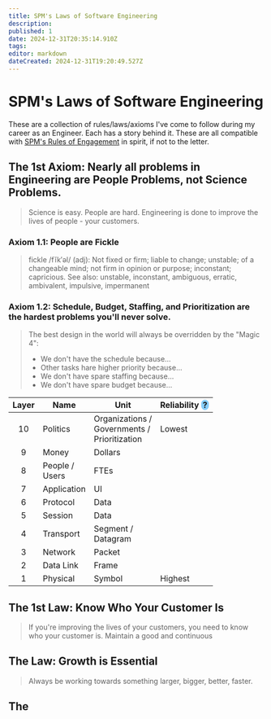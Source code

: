 ```yaml
---
title: SPM's Laws of Software Engineering
description: 
published: 1
date: 2024-12-31T20:35:14.910Z
tags: 
editor: markdown
dateCreated: 2024-12-31T19:20:49.527Z
---
```


# SPM's Laws of Software Engineering

These are a collection of rules/laws/axioms I've come to follow during my career as an Engineer.  Each has a story behind it.  These are all compatible with [SPM's Rules of Engagement](/laws/spms-roes) in spirit, if not to the letter.


## The 1st Axiom: Nearly all problems in Engineering are People Problems, not Science Problems.

> Science is easy.  People are hard.  Engineering is done to improve the lives of people - your customers.  

### Axiom 1.1: People are Fickle

> fickle /fĭk′əl/ (adj): Not fixed or firm; liable to change; unstable; of a changeable mind; not firm in opinion or purpose; inconstant; capricious. 
> See also: unstable, inconstant, ambiguous, erratic, ambivalent, impulsive, impermanent

### Axiom 1.2: Schedule, Budget, Staffing, and Prioritization are the hardest problems you'll never solve.
> The best design in the world will always be overridden by the "Magic 4":
> * We don't have the schedule because...
> * Other tasks hare higher priority because...
> * We don't have spare staffing because...
> * We don't have spare budget because...

| Layer | Name        | Unit    | Reliability <span title="Also known as the 'chance of failure'" style="background: #87CEFA; border-radius:10px; padding: 0 3px 0 3px;">?</span> |
|:-----:|-------------|---------|---|
| 10    | Politics    | Organizations /<br/>Governments /<br/>Prioritization | Lowest |
| 9     | Money       | Dollars |
| 8     | People /<br/>Users    | FTEs |
| 7     | Application | UI      |
| 6     | Protocol    | Data    |
| 5     | Session     | Data    |
| 4     | Transport   | Segment /<br/>Datagram |
| 3     | Network     | Packet  |
| 2     | Data Link   | Frame   | 
| 1     | Physical    | Symbol  | Highest |



## The 1st Law: Know Who Your Customer Is

> If you're improving the lives of your customers, you need to know who your customer is.  Maintain a good and continuous
 

## The Law: Growth is Essential
> Always be working towards something larger, bigger, better, faster.

## The  